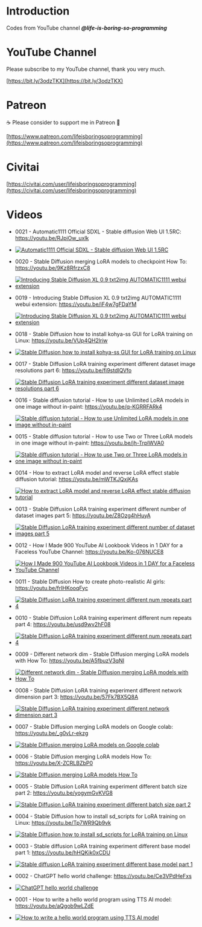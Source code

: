 # Introduction
Codes from YouTube channel ***@life-is-boring-so-programming***

# YouTube Channel
Please subscribe to my YouTube channel, thank you very much. 

[https://bit.ly/3odzTKX](https://bit.ly/3odzTKX)

# Patreon
☕️ Please consider to support me in Patreon 🍻

[https://www.patreon.com/lifeisboringsoprogramming](https://www.patreon.com/lifeisboringsoprogramming)

# Civitai
[https://civitai.com/user/lifeisboringsoprogramming](https://civitai.com/user/lifeisboringsoprogramming)


# Videos
* 0021 - Automatic1111 Official SDXL - Stable diffusion Web UI 1.5RC: https://youtu.be/RJpiOw_uxlk
* [![Automatic1111 Official SDXL - Stable diffusion Web UI 1.5RC](https://img.youtube.com/vi/RJpiOw_uxlk/sddefault.jpg)](https://www.youtube.com/watch?v=RJpiOw_uxlk)

* 0020 - Stable Diffusion merging LoRA models to checkpoint How To: https://youtu.be/9Kz8RfrzxC8
* [![Introducing Stable Diffusion XL 0.9 txt2img AUTOMATIC1111 webui extension](https://img.youtube.com/vi/9Kz8RfrzxC8/sddefault.jpg)](https://www.youtube.com/watch?v=9Kz8RfrzxC8)

* 0019 - Introducing Stable Diffusion XL 0.9 txt2img AUTOMATIC1111 webui extension: https://youtu.be/iF4w7gFDaYM
* [![Introducing Stable Diffusion XL 0.9 txt2img AUTOMATIC1111 webui extension](https://img.youtube.com/vi/iF4w7gFDaYM/sddefault.jpg)](https://www.youtube.com/watch?v=iF4w7gFDaYM)

* 0018 - Stable Diffusion how to install kohya-ss GUI for LoRA training on Linux: https://youtu.be/VUp4QH2lriw
* [![Stable Diffusion how to install kohya-ss GUI for LoRA training on Linux](https://img.youtube.com/vi/VUp4QH2lriw/sddefault.jpg)](https://www.youtube.com/watch?v=VUp4QH2lriw)

* 0017 - Stable Diffusion LoRA training experiment different dataset image resolutions part 6: https://youtu.be/fi9stdlQVfo
* [![Stable Diffusion LoRA training experiment different dataset image resolutions part 6](https://img.youtube.com/vi/fi9stdlQVfo/sddefault.jpg)](https://www.youtube.com/watch?v=fi9stdlQVfo)


* 0016 - Stable diffusion tutorial - How to use Unlimited LoRA models in one image without in-paint: https://youtu.be/q-KGRRFARk4
* [![Stable diffusion tutorial - How to use Unlimited LoRA models in one image without in-paint](https://img.youtube.com/vi/q-KGRRFARk4/sddefault.jpg)](https://www.youtube.com/watch?v=q-KGRRFARk4)

* 0015 - Stable diffusion tutorial - How to use Two or Three LoRA models in one image without in-paint: https://youtu.be/jh-TrplWVA0
* [![Stable diffusion tutorial - How to use Two or Three LoRA models in one image without in-paint](https://img.youtube.com/vi/jh-TrplWVA0/sddefault.jpg)](https://www.youtube.com/watch?v=jh-TrplWVA0)

* 0014 - How to extract LoRA model and reverse LoRA effect stable diffusion tutorial: https://youtu.be/mWTKJQxjKAs
* [![How to extract LoRA model and reverse LoRA effect stable diffusion tutorial](https://img.youtube.com/vi/mWTKJQxjKAs/sddefault.jpg)](https://www.youtube.com/watch?v=mWTKJQxjKAs)

* 0013 - Stable Diffusion LoRA training experiment different number of dataset images part 5: https://youtu.be/Z8Ozg4hHuyA
* [![Stable Diffusion LoRA training experiment different number of dataset images part 5](https://img.youtube.com/vi/Z8Ozg4hHuyA/sddefault.jpg)](https://www.youtube.com/watch?v=Z8Ozg4hHuyA)

* 0012 - How I Made 900 YouTube AI Lookbook Videos in 1 DAY for a Faceless YouTube Channel: https://youtu.be/Ko-076NUCE8
* [![How I Made 900 YouTube AI Lookbook Videos in 1 DAY for a Faceless YouTube Channel](https://img.youtube.com/vi/Ko-076NUCE8/sddefault.jpg)](https://www.youtube.com/watch?v=Ko-076NUCE8)

* 0011 - Stable Diffusion How to create photo-realistic AI girls: https://youtu.be/frIHKooqFyc
* [![Stable Diffusion LoRA training experiment different num repeats part 4](https://img.youtube.com/vi/frIHKooqFyc/sddefault.jpg)](https://www.youtube.com/watch?v=frIHKooqFyc)

* 0010 - Stable Diffusion LoRA training experiment different num repeats part 4: https://youtu.be/usd9wv2hF08
* [![Stable Diffusion LoRA training experiment different num repeats part 4](https://img.youtube.com/vi/usd9wv2hF08/sddefault.jpg)](https://www.youtube.com/watch?v=usd9wv2hF08)

* 0009 - Different network dim - Stable Diffusion merging LoRA models with How To: https://youtu.be/A5fbuzV3qNI
* [![Different network dim - Stable Diffusion merging LoRA models with How To](https://img.youtube.com/vi/A5fbuzV3qNI/sddefault.jpg)](https://www.youtube.com/watch?v=A5fbuzV3qNI)

* 0008 - Stable Diffusion LoRA training experiment different network dimension part 3: https://youtu.be/57Fk7BX5Q8A
* [![Stable Diffusion LoRA training experiment different network dimension part 3](https://img.youtube.com/vi/57Fk7BX5Q8A/sddefault.jpg)](https://www.youtube.com/watch?v=57Fk7BX5Q8A)

* 0007 - Stable Diffusion merging LoRA models on Google colab: https://youtu.be/_g0vLr-ekzg
* [![Stable Diffusion merging LoRA models on Google colab](https://img.youtube.com/vi/_g0vLr-ekzg/sddefault.jpg)](https://www.youtube.com/watch?v=_g0vLr-ekzg)

* 0006 - Stable Diffusion merging LoRA models How To: https://youtu.be/X-ZCRLBZbP0
* [![Stable Diffusion merging LoRA models How To](https://img.youtube.com/vi/X-ZCRLBZbP0/sddefault.jpg)](https://www.youtube.com/watch?v=X-ZCRLBZbP0)

* 0005 - Stable Diffusion LoRA training experiment different batch size part 2: https://youtu.be/yogymGvKVG8
* [![Stable Diffusion LoRA training experiment different batch size part 2](https://img.youtube.com/vi/yogymGvKVG8/sddefault.jpg)](https://www.youtube.com/watch?v=yogymGvKVG8)

* 0004 - Stable Diffusion how to install sd_scripts for LoRA training on Linux: https://youtu.be/Tp7WR9Qb9vk
* [![Stable Diffusion how to install sd_scripts for LoRA training on Linux](https://img.youtube.com/vi/Tp7WR9Qb9vk/sddefault.jpg)](https://www.youtube.com/watch?v=Tp7WR9Qb9vk)

* 0003 - Stable diffusion LoRA training experiment different base model part 1: https://youtu.be/hHQKik0xCDU
* [![Stable diffusion LoRA training experiment different base model part 1](https://img.youtube.com/vi/hHQKik0xCDU/sddefault.jpg)](https://www.youtube.com/watch?v=hHQKik0xCDU)

* 0002 - ChatGPT hello world challenge: https://youtu.be/Ce3VPdHeFxs
* [![ChatGPT hello world challenge](https://img.youtube.com/vi/Ce3VPdHeFxs/sddefault.jpg)](https://www.youtube.com/watch?v=Ce3VPdHeFxs)

* 0001 - How to write a hello world program using TTS AI model: https://youtu.be/aQgob9wLZdE
* [![How to write a hello world program using TTS AI model](https://img.youtube.com/vi/aQgob9wLZdE/sddefault.jpg)](https://www.youtube.com/watch?v=aQgob9wLZdE)
